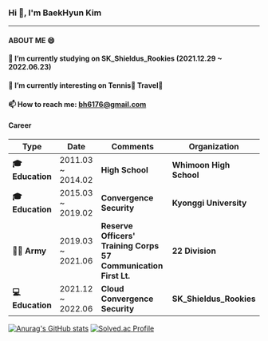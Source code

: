 ### Hi 👋, I'm BaekHyun Kim 
--- 
#### ABOUT ME 😄
#### 🔭 I’m currently studying on SK_Shieldus_Rookies (2021.12.29 ~ 2022.06.23)
#### 🌱 I’m currently interesting on Tennis🎾 Travel🛫
#### 📫 How to reach me: bh6176@gmail.com
#### Career
| **Type**      | **Date**              | **Comments**                                                   | **Organization**        |
|-----------|-------------------|-------------------------------------------------------------|---------------------|
| **🎓Education** | 2011.03 ~ 2014.02 | **High School**                                                | **Whimoon High School**|
| **🎓Education** | 2015.03 ~ 2019.02 | **Convergence Security**                                        | **Kyonggi University**  |
| **👨‍✈️ Army**      | 2019.03 ~ 2021.06 | **Reserve Officers' Training Corps 57 Communication First Lt.** | **22 Division**         |
| **💻Education** | 2021.12 ~ 2022.06 | **Cloud Convergence Security**                                  | **SK_Shieldus_Rookies**  |


[![Anurag's GitHub stats](https://github-readme-stats.vercel.app/api?username=KimBaekHyun)](https://github.com/KimBaekHyun/github-readme-stats)
[![Solved.ac Profile](http://mazassumnida.wtf/api/v2/generate_badge?boj=bh6176)](https://solved.ac/bh6176/)





<!--
**KimBaekHyun/KimBaekHyun** is a ✨ _special_ ✨ repository because its `README.md` (this file) appears on your GitHub profile.

Here are some ideas to get you started:

- 🔭 I’m currently working on ...
- 🌱 I’m currently learning ...
- 👯 I’m looking to collaborate on ...
- 🤔 I’m looking for help with ...
- 💬 Ask me about ...
- 📫 How to reach me: ...
- 😄 Pronouns: ...
- ⚡ Fun fact: ...
-->
